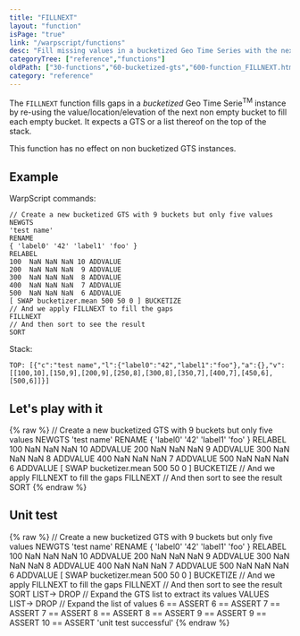 ```yaml
---
title: "FILLNEXT"
layout: "function"
isPage: "true"
link: "/warpscript/functions"
desc: "Fill missing values in a bucketized Geo Time Series with the next known value"
categoryTree: ["reference","functions"]
oldPath: ["30-functions","60-bucketized-gts","600-function_FILLNEXT.html.md"]
category: "reference"
---
```

 

The `FILLNEXT` function fills gaps in a *bucketized* Geo Time Serie<sup>TM</sup> instance by re-using the value/location/elevation of the next non empty bucket to fill each empty bucket. It expects a GTS or a list thereof on the top of the stack.

This function has no effect on non bucketized GTS instances.

## Example ##


WarpScript commands:

    // Create a new bucketized GTS with 9 buckets but only five values
    NEWGTS 
    'test name'
    RENAME
    { 'label0' '42' 'label1' 'foo' }
    RELABEL
    100  NaN NaN NaN 10 ADDVALUE
    200  NaN NaN NaN  9 ADDVALUE
    300  NaN NaN NaN  8 ADDVALUE
    400  NaN NaN NaN  7 ADDVALUE
    500  NaN NaN NaN  6 ADDVALUE
    [ SWAP bucketizer.mean 500 50 0 ] BUCKETIZE
    // And we apply FILLNEXT to fill the gaps
    FILLNEXT
    // And then sort to see the result
    SORT

Stack: 

    TOP: [{"c":"test name","l":{"label0":"42","label1":"foo"},"a":{},"v":[[100,10],[150,9],[200,9],[250,8],[300,8],[350,7],[400,7],[450,6],[500,6]]}]

## Let's play with it ##

{% raw %}
<warp10-warpscript-widget backend="{{backend}}"  exec-endpoint="{{execEndpoint}}">// Create a new bucketized GTS with 9 buckets but only five values
NEWGTS 
'test name'
RENAME
{ 'label0' '42' 'label1' 'foo' }
RELABEL
100  NaN NaN NaN 10 ADDVALUE
200  NaN NaN NaN  9 ADDVALUE
300  NaN NaN NaN  8 ADDVALUE
400  NaN NaN NaN  7 ADDVALUE
500  NaN NaN NaN  6 ADDVALUE
[ SWAP bucketizer.mean 500 50 0  ] BUCKETIZE
// And we apply FILLNEXT to fill the gaps
FILLNEXT
// And then sort to see the result
SORT
</warp10-warpscript-widget>
{% endraw %}    


## Unit test ##

{% raw %}
<warp10-warpscript-widget backend="{{backend}}"  exec-endpoint="{{execEndpoint}}">// Create a new bucketized GTS with 9 buckets but only five values
NEWGTS 
'test name'
RENAME
{ 'label0' '42' 'label1' 'foo' }
RELABEL
100  NaN NaN NaN 10 ADDVALUE
200  NaN NaN NaN  9 ADDVALUE
300  NaN NaN NaN  8 ADDVALUE
400  NaN NaN NaN  7 ADDVALUE
500  NaN NaN NaN  6 ADDVALUE
[ SWAP bucketizer.mean 500 50 0  ] BUCKETIZE
// And we apply FILLNEXT to fill the gaps
FILLNEXT
// And then sort to see the result
SORT
LIST-> DROP   // Expand the GTS list to extract its values
VALUES
LIST-> DROP   // Expand the list of values
6 == ASSERT 6 == ASSERT 7 == ASSERT 7 == ASSERT 
8 == ASSERT 8 == ASSERT  9 == ASSERT 9 == ASSERT 
10 == ASSERT 
'unit test successful'
</warp10-warpscript-widget>
{% endraw %}        
